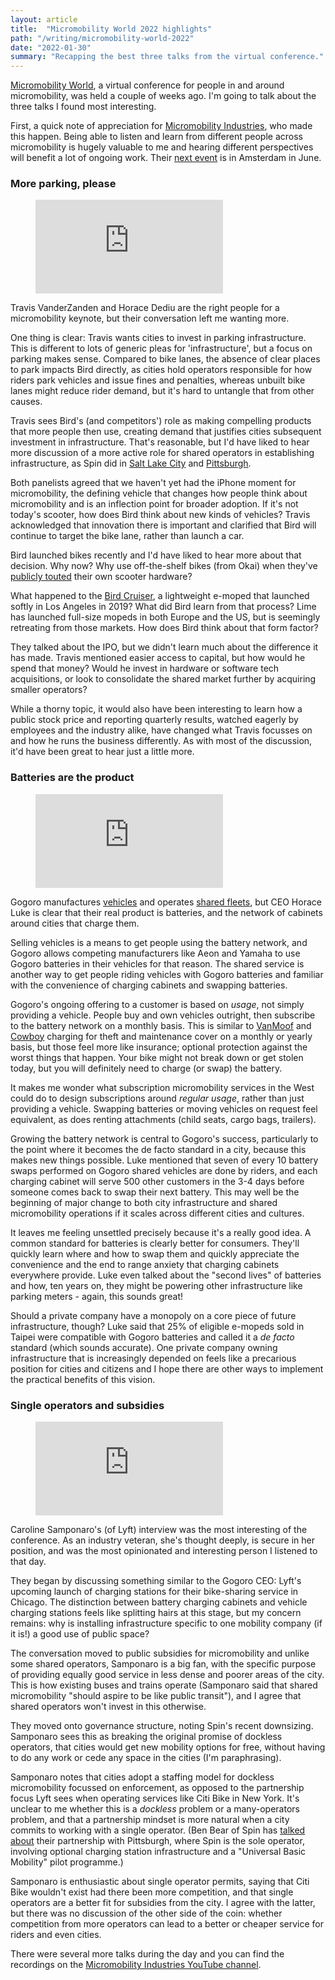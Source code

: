 ```yaml
---
layout: article
title:  "Micromobility World 2022 highlights"
path: "/writing/micromobility-world-2022"
date: "2022-01-30"
summary: "Recapping the best three talks from the virtual conference."
---
```


[Micromobility World](https://micromobility.io/mmworld), a virtual conference for people in and around micromobility, was held a couple of weeks ago. I'm going to talk about the three talks I found most interesting.

First, a quick note of appreciation for [Micromobility Industries](https://micromobility.io), who made this happen. Being able to listen and learn from different people across micromobility is hugely valuable to me and hearing different perspectives will benefit a lot of ongoing work. Their [next event](https://micromobility.io/mmeurope) is in Amsterdam in June.

### More parking, please

<figure class="video-16x9">
    <iframe src="https://www.youtube.com/embed/_gYW3Xnb1ko?rel=0&modestbranding=1" title="The Macro of Micromobility" frameborder="0" allow="accelerometer; autoplay; clipboard-write; encrypted-media; gyroscope; picture-in-picture" allowfullscreen></iframe>
</figure>

Travis VanderZanden and Horace Dediu are the right people for a micromobility keynote, but their conversation left me wanting more.

One thing is clear: Travis wants cities to invest in parking infrastructure. This is different to lots of generic pleas for 'infrastructure', but a focus on parking makes sense. Compared to bike lanes, the absence of clear places to park impacts Bird directly, as cities hold operators responsible for how riders park vehicles and issue fines and penalties, whereas unbuilt bike lanes might reduce rider demand, but it's hard to untangle that from other causes.

Travis sees Bird's (and competitors') role as making compelling products that more people then use, creating demand that justifies cities subsequent investment in infrastructure. That's reasonable, but I'd have liked to hear more discussion of a more active role for shared operators in establishing infrastructure, as Spin did in [Salt Lake City](https://teambetterblock.com/Salt-Lake-City-Spin-Space) and [Pittsburgh](https://usa.streetsblog.org/2021/07/09/u-s-finally-gets-first-mobility-as-a-service-platform/).

Both panelists agreed that we haven't yet had the iPhone moment for micromobility, the defining vehicle that changes how people think about micromobility and is an inflection point for broader adoption. If it's not today's scooter, how does Bird think about new kinds of vehicles? Travis acknowledged that innovation there is important and clarified that Bird will continue to target the bike lane, rather than launch a car.

Bird launched bikes recently and I'd have liked to hear more about that decision. Why now? Why use off-the-shelf bikes (from Okai) when they've [publicly touted](https://www.bird.co/blog/new-bird-three-worlds-most-eco-conscious-scooter/) their own scooter hardware?

What happened to the [Bird Cruiser](https://www.theverge.com/2019/6/4/18652050/bird-electric-moped-summer-launch-cruiser), a lightweight e-moped that launched softly in Los Angeles in 2019? What did Bird learn from that process? Lime has launched full-size mopeds in both Europe and the US, but is seemingly retreating from those markets. How does Bird think about that form factor?

They talked about the IPO, but we didn't learn much about the difference it has made. Travis mentioned easier access to capital, but how would he spend that money? Would he invest in hardware or software tech acquisitions, or look to consolidate the shared market further by acquiring smaller operators?

While a thorny topic, it would also have been interesting to learn how a public stock price and reporting quarterly results, watched eagerly by employees and the industry alike, have changed what Travis focusses on and how he runs the business differently. As with most of the discussion, it'd have been great to hear just a little more.

### Batteries are the product

<figure class="video-16x9">
    <iframe src="https://www.youtube.com/embed/G2JwmHyFT44?rel=0&modestbranding=1" title="Batteries as a Service" frameborder="0" allow="accelerometer; autoplay; clipboard-write; encrypted-media; gyroscope; picture-in-picture" allowfullscreen></iframe>
</figure>

Gogoro manufactures [vehicles](https://www.gogoro.com/smartscooter/) and operates [shared fleets](https://www.gogoro.com/news/goshare-released/), but CEO Horace Luke is clear that their real product is batteries, and the network of cabinets around cities that charge them. 

Selling vehicles is a means to get people using the battery network, and Gogoro allows competing manufacturers like Aeon and Yamaha to use Gogoro batteries in their vehicles for that reason. The shared service is another way to get people riding vehicles with Gogoro batteries and familiar with the convenience of charging cabinets and swapping batteries.

Gogoro's ongoing offering to a customer is based on *usage*, not simply providing a vehicle. People buy and own vehicles outright, then subscribe to the battery network on a monthly basis. This is similar to [VanMoof](https://www.vanmoof.com/en-US/peace-of-mind) and [Cowboy](https://us.cowboy.com/products/cowboy-care) charging for theft and maintenance cover on a monthly or yearly basis, but those feel more like insurance; optional protection against the worst things that happen. Your bike might not break down or get stolen today, but you will definitely need to charge (or swap) the battery.

It makes me wonder what subscription micromobility services in the West could do to design subscriptions around *regular usage*, rather than just providing a vehicle. Swapping batteries or moving vehicles on request feel equivalent, as does renting attachments (child seats, cargo bags, trailers).

Growing the battery network is central to Gogoro's success, particularly to the point where it becomes the de facto standard in a city, because this makes new things possible. Luke mentioned that seven of every 10 battery swaps performed on Gogoro shared vehicles are done by riders, and each charging cabinet will serve 500 other customers in the 3-4 days before someone comes back to swap their next battery. This may well be the beginning of major change to both city infrastructure and shared micromobility operations if it scales across different cities and cultures.

It leaves me feeling unsettled precisely because it's a really good idea. A common standard for batteries is clearly better for consumers. They'll quickly learn where and how to swap them and quickly appreciate the convenience and the end to range anxiety that charging cabinets everywhere provide. Luke even talked about the "second lives" of batteries and how, ten years on, they might be powering other infrastructure like parking meters - again, this sounds great!

Should a private company have a monopoly on a core piece of future infrastructure, though? Luke said that 25% of eligible e-mopeds sold in Taipei were compatible with Gogoro batteries and called it a *de facto* standard (which sounds accurate). One private company owning infrastructure that is increasingly depended on feels like a precarious position for cities and citizens and I hope there are other ways to implement the practical benefits of this vision.

### Single operators and subsidies

<figure class="video-16x9">
    <iframe src="https://www.youtube.com/embed/_HLbwVXVsKo?rel=0&modestbranding=1" title="Public-Private Partnerships for Micromobility" frameborder="0" allow="accelerometer; autoplay; clipboard-write; encrypted-media; gyroscope; picture-in-picture" allowfullscreen></iframe>
</figure>


Caroline Samponaro's (of Lyft) interview was the most interesting of the conference. As an industry veteran, she's thought deeply, is secure in her position, and was the most opinionated and interesting person I listened to that day.

They began by discussing something similar to the Gogoro CEO: Lyft's upcoming launch of charging stations for their bike-sharing service in Chicago. The distinction between battery charging cabinets and vehicle charging stations feels like splitting hairs at this stage, but my concern remains: why is installing infrastructure specific to one mobility company (if it is!) a good use of public space?

The conversation moved to public subsidies for micromobility and unlike some shared operators, Samponaro is a big fan, with the specific purpose of providing equally good service in less dense and poorer areas of the city. This is how existing buses and trains operate (Samponaro said that shared micromobility "should aspire to be like public transit"), and I agree that shared operators won't invest in this otherwise.

They moved onto governance structure, noting Spin's recent downsizing. Samponaro sees this as breaking the original promise of dockless operators, that cities would get new mobility options for free, without having to do any work or cede any space in the cities (I'm paraphrasing). 

Samponaro notes that cities adopt a staffing model for dockless micromobility focussed on enforcement, as opposed to the partnership focus Lyft sees when operating services like Citi Bike in New York. It's unclear to me whether this is a *dockless* problem or a many-operators problem, and that a partnership mindset is more natural when a city commits to working with a single operator. (Ben Bear of Spin has [talked about](https://www.youtube.com/watch?v=VbE4OPGAXFc) their partnership with Pittsburgh, where Spin is the sole operator, involving optional charging station infrastructure and a "Universal Basic Mobility" pilot programme.)

Samponaro is enthusiastic about single operator permits, saying that Citi Bike wouldn't exist had there been more competition, and that single operators are a better fit for subsidies from the city. I agree with the latter, but there was no discussion of the other side of the coin: whether competition from more operators can lead to a better or cheaper service for riders and even cities.

There were several more talks during the day and you can find the recordings on the [Micromobility Industries YouTube channel](https://www.youtube.com/c/MicromobilityIndustries/videos).
